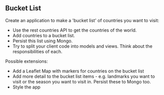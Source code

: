 ## Bucket List

Create an application to make a 'bucket list' of countries you want to visit:

- Use the rest countries API to get the countries of the world.
- Add countries to a bucket list.
- Persist this list using Mongo.
- Try to split your client code into models and views. Think about the responsibilities of each.

Possible extensions:

- Add a Leaflet Map with markers for countries on the bucket list
- Add more detail to the bucket list items - e.g. landmarks you want to visit or the season you want to visit in. Persist these to Mongo too.
- Style the app